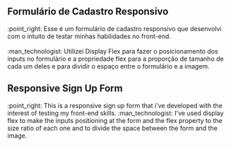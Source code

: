 <h2>Formulário de Cadastro Responsivo</h2>
:point_right: Esse é um formulário de cadastro responsivo que desenvolvi com o intuito de testar minhas habilidades no front-end.
<br>
<br>
:man_technologist: Utilizei Display Flex para fazer o posicionamento dos inputs no formulário e a propriedade flex para a proporção de tamanho de cada um deles e para dividir o espaço entre o formulário e a imagem.

<h2>Responsive Sign Up Form</h2>
:point_right: This is a responsive sign up form that i've developed with the interest of testing my front-end skills.
:man_technologist: I've used display flex to make the inputs positioning at the form and the flex property to the size ratio of each one and to divide the space between the form and the image.
